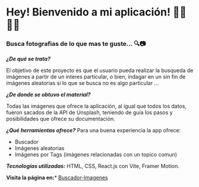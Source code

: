 #   Hey! Bienvenido a mi aplicación! 👋🏼👋🏼
### Busca fotografias de lo que mas te guste... 🔍📷

***¿De qué se trata?***

El objetivo de este proyecto es que el usuario pueda  realizar la busqueda de imágenes  a partir de un interes particular, o bien, indagar en un sin fin de imágenes aleatorias si lo que se busca no es algo particular ...

***¿De donde se obtuvo el material?***

Todas las imágenes que ofrece la aplicación, al igual que todos los datos, fueron sacados de la API de Unsplash, teniendo de guía los pasos y posibilidades  que ofrece su documentación.

***¿Qué herramientas ofrece?***
Para una buena experiencia la app ofrece:
-  Buscador
- Imágenes aleatorias
- Imágenes por Tags (imágenes relacionadas  con un topico comun)

***Tecnologías utilizadas:***
HTML, CSS, React.js con Vite, Framer Motion.

**Visita la página en:***
[Buscador-Imagenes](https://solgiuria.github.io/search-engine-Unsplash/ "Buscador-Imagenes")
